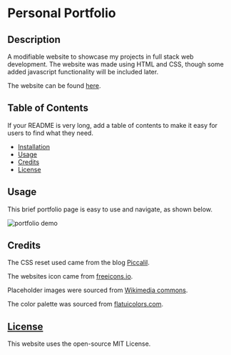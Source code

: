 # Personal Portfolio

## Description 
A modifiable website to showcase my projects in full stack web development. The website was made using HTML and CSS, though some added javascript functionality will be included later. 

The website can be found [here](https://corasinth.github.io/portfolio/).

## Table of Contents

If your README is very long, add a table of contents to make it easy for users to find what they need.

* [Installation](#installation)
* [Usage](#usage)
* [Credits](#credits)
* [License](#license)

## Usage 

This brief portfolio page is easy to use and navigate, as shown below. 

![portfolio demo](./assets/images/website-demo.gif)

## Credits

The CSS reset used came from the blog [Piccalil](https://piccalil.li/blog/a-modern-css-reset/).

The websites icon came from [freeicons.io](https://freeicons.io/user-interface-icons-3/code-icon-36531).

Placeholder images were sourced from [Wikimedia commons](https://commons.wikimedia.org/wiki/File:Under_Construction.JPG).

The color palette was sourced from [flatuicolors.com](https://flatuicolors.com/).


## [License](./LICENSE)
This website uses the open-source MIT License.
